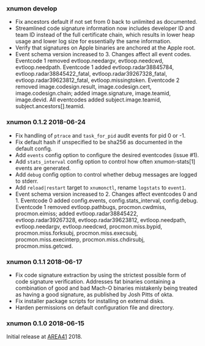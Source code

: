 ### xnumon develop

-   Fix ancestors default if not set from 0 back to unlimited as documented.
-   Streamlined code signature information now includes developer ID and
    team ID instead of the full certificate chain, which results in lower heap
    usage and lower log size for essentially the same information.
-   Verify that signatures on Apple binaries are anchored at the Apple root.
-   Event schema version increased to 3.  Changes affect all event codes.
    Eventcode 1 removed evtloop.needargv, evtloop.needcwd, evtloop.needpath.
    Eventcode 1 added evtloop.radar38845784, evtloop.radar38845422_fatal,
    evtloop.radar39267328_fatal, evtloop.radar39623812_fatal,
    evtloop.missingtoken.
    Eventcode 2 removed image.codesign.result, image.codesign.cert,
    image.codesign.chain; added image.signature, image.teamid, image.devid.
    All eventcodes added subject.image.teamid, subject.ancestors[].teamid.


### xnumon 0.1.2 2018-06-24

-   Fix handling of `ptrace` and `task_for_pid` audit events for pid 0 or -1.
-   Fix default hash if unspecified to be sha256 as documented in the default
    config.
-   Add `events` config option to configure the desired eventcodes (issue #1).
-   Add `stats_interval` config option to control how often xnumon-stats[1]
    events are generated.
-   Add `debug` config option to control whether debug messages are logged to
    stderr.
-   Add `reload|restart` target to `xnumonctl`, rename `logstats` to `event1`.
-   Event schema version increased to 2.  Changes affect eventcodes 0 and 1.
    Eventcode 0 added config.events, config.stats_interval, config.debug.
    Eventcode 1 removed evtloop.pathbugs, procmon.cwdmiss, procmon.eimiss;
    added evtloop.radar38845422, evtloop.radar39267328, evtloop.radar39623812,
    evtloop.needpath, evtloop.needargv, evtloop.needcwd, procmon.miss.bypid,
    procmon.miss.forksubj, procmon.miss.execsubj, procmon.miss.execinterp,
    procmon.miss.chdirsubj, procmon.miss.getcwd.


### xnumon 0.1.1 2018-06-17

-   Fix code signature extraction by using the strictest possible form of
    code signature verification.  Addresses fat binaries containing a
    combination of good and bad Mach-O binaries mistakenly being treated as
    having a good signature, as published by Josh Pitts of okta.
-   Fix installer package scripts for installing on external disks.
-   Harden permissions on default configuration file and directory.


### xnumon 0.1.0 2018-06-15

Initial release at [AREA41](//a41con.ch) 2018.

